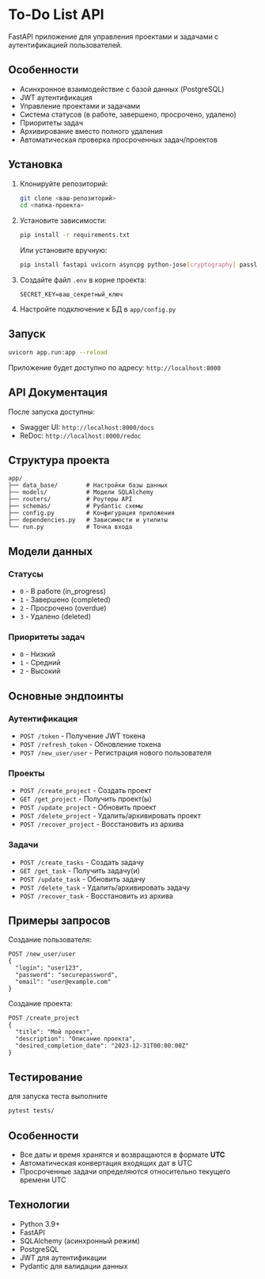 # To-Do List API

FastAPI приложение для управления проектами и задачами с аутентификацией пользователей.

## Особенности

- Асинхронное взаимодействие с базой данных (PostgreSQL)
- JWT аутентификация
- Управление проектами и задачами
- Система статусов (в работе, завершено, просрочено, удалено)
- Приоритеты задач
- Архивирование вместо полного удаления
- Автоматическая проверка просроченных задач/проектов

## Установка

1. Клонируйте репозиторий:
   ```bash
   git clone <ваш-репозиторий>
   cd <папка-проекта>
   ```

2. Установите зависимости:
   ```bash
   pip install -r requirements.txt
   ```
   Или установите вручную:
   ```bash
   pip install fastapi uvicorn asyncpg python-jose[cryptography] passlib bcrypt python-dotenv
   ```

3. Создайте файл `.env` в корне проекта:
   ```
   SECRET_KEY=ваш_секретный_ключ
   ```

4. Настройте подключение к БД в `app/config.py`

## Запуск

```bash
uvicorn app.run:app --reload
```

Приложение будет доступно по адресу: `http://localhost:8000`

## API Документация

После запуска доступны:
- Swagger UI: `http://localhost:8000/docs`
- ReDoc: `http://localhost:8000/redoc`

## Структура проекта

```
app/
├── data_base/        # Настройки базы данных
├── models/           # Модели SQLAlchemy
├── routers/          # Роутеры API
├── schemas/          # Pydantic схемы
├── config.py         # Конфигурация приложения
├── dependencies.py   # Зависимости и утилиты
└── run.py            # Точка входа
```

## Модели данных

### Статусы
- `0` - В работе (in_progress)
- `1` - Завершено (completed)
- `2` - Просрочено (overdue)
- `3` - Удалено (deleted)

### Приоритеты задач
- `0` - Низкий
- `1` - Средний
- `2` - Высокий

## Основные эндпоинты

### Аутентификация
- `POST /token` - Получение JWT токена
- `POST /refresh_token` - Обновление токена
- `POST /new_user/user` - Регистрация нового пользователя

### Проекты
- `POST /create_project` - Создать проект
- `GET /get_project` - Получить проект(ы)
- `POST /update_project` - Обновить проект
- `POST /delete_project` - Удалить/архивировать проект
- `POST /recover_project` - Восстановить из архива

### Задачи
- `POST /create_tasks` - Создать задачу
- `GET /get_task` - Получить задачу(и)
- `POST /update_task` - Обновить задачу
- `POST /delete_task` - Удалить/архивировать задачу
- `POST /recover_task` - Восстановить из архива

## Примеры запросов

Создание пользователя:
```
POST /new_user/user
{
  "login": "user123",
  "password": "securepassword",
  "email": "user@example.com"
}
```

Создание проекта:
```
POST /create_project
{
  "title": "Мой проект",
  "description": "Описание проекта",
  "desired_completion_date": "2023-12-31T00:00:00Z"
}
```
## Тестирование
для запуска теста выполните 
```bash
pytest tests/
```

## Особенности

- Все даты и время хранятся и возвращаются в формате **UTC**
- Автоматическая конвертация входящих дат в UTC
- Просроченные задачи определяются относительно текущего времени UTC

## Технологии

- Python 3.9+
- FastAPI
- SQLAlchemy (асинхронный режим)
- PostgreSQL
- JWT для аутентификации
- Pydantic для валидации данных
